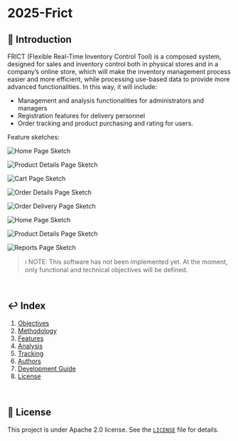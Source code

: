 # 2025-Frict

## 📍 Introduction
FRICT (Flexible Real-Time Inventory Control Tool) is a composed system, designed for sales and inventory control both in physical stores and in a company’s online store, which will make the inventory management process easier and more efficient, while processing use-based data to provide more advanced functionalities. In this way, it will include:
- Management and analysis functionalities for administrators and managers
- Registration features for delivery personnel
- Order tracking and product purchasing and rating for users.

Feature sketches:

![Home Page Sketch](/docs/sketches/shop/home.png)

![Product Details Page Sketch](/docs/sketches/shop/productInfo.png)

![Cart Page Sketch](/docs/sketches/shop/cart.png)

![Order Details Page Sketch](/docs/sketches/shop/orderDetails.png)

![Order Delivery Page Sketch](/docs/sketches/management/delivery.png)

![Home Page Sketch](/docs/sketches/management/home.png)

![Product Details Page Sketch](/docs/sketches/management/productInfo.png)

![Reports Page Sketch](/docs/sketches/management/reports.png)


> ℹ️ NOTE: This software has not been implemented yet. At the moment, only functional and technical objectives will be defined.

&nbsp;

## ↩️ Index

1. [Objectives](docs/pages/01-objectives.md)
2. [Methodology](docs/pages/02-methodology.md)
3. [Features](docs/pages/03-functionalities.md)
4. [Analysis](docs/pages/04-analysis.md)
5. [Tracking](docs/pages/05-progress-tracking.md)
6. [Authors](docs/pages/06-authors.md)
7. [Development Guide](docs/pages/07-development-guide.md)
8. [License](#-license)

&nbsp;

## 📄 License

This project is under Apache 2.0 license. See the [`LICENSE`](./LICENSE) file for details.

&nbsp;
